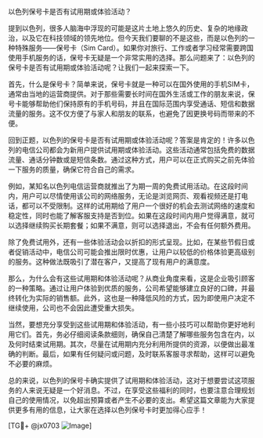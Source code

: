 以色列保号卡是否有试用期或体验活动？

提到以色列，很多人脑海中浮现的可能是这片土地上悠久的历史、复杂的地缘政治，以及它在科技领域的领先地位。但今天我们要聊的不是这些，而是以色列的一种特殊服务——保号卡（Sim Card）。如果你对旅行、工作或者学习经常需要跨国使用手机服务的话，保号卡无疑是一个非常实用的选择。那么问题来了：以色列的保号卡是否有试用期或体验活动呢？让我们一起来探索一下。

首先，什么是保号卡？简单来说，保号卡就是一种可以在国外使用的手机SIM卡，通常由当地的运营商提供。对于那些需要长时间在国外生活或工作的朋友来说，保号卡能够帮助他们保持原有的手机号码，并且在国际范围内享受通话、短信和数据流量的服务。这不仅方便了与家人和朋友的联系，也避免了因更换号码而带来的不便。

回到正题，以色列的保号卡是否有试用期或体验活动呢？答案是肯定的！许多以色列的电信公司都会为新用户提供试用期或体验活动。这些活动通常包括免费的数据流量、通话分钟数或是短信条数。通过这种方式，用户可以在正式购买之前先体验一下服务的质量，确保它符合自己的需求。

例如，某知名以色列电信运营商就推出了为期一周的免费试用活动。在这段时间内，用户可以尽情使用该公司的网络服务，无论是浏览网页、观看视频还是打电话，都可以不受限制。这样的试用期给了用户一个很好的机会去测试网络的速度和稳定性，同时也能了解客服支持是否到位。如果在这段时间内用户觉得满意，就可以选择继续购买长期套餐；如果不满意，则可以选择退出，不会有任何额外费用。

除了免费试用外，还有一些体验活动会以折扣的形式呈现。比如，在某些节假日或者促销活动中，电信公司可能会推出限时优惠，让用户以较低的价格体验更高级别的服务。这种做法既吸引了潜在客户，又提高了现有用户的满意度。

那么，为什么会有这些试用期和体验活动呢？从商业角度来看，这是企业吸引顾客的一种策略。通过让用户体验到优质的服务，公司希望能够建立良好的口碑，并最终转化为实际的销售额。此外，这也是一种降低风险的方式，因为即使用户决定不继续使用，公司也不会因此遭受重大损失。

当然，要想充分享受到这些试用期和体验活动，有一些小技巧可以帮助你更好地利用它们。首先，务必仔细阅读条款细则，确保自己清楚了解哪些服务包含在内，以及何时结束试用期。其次，尽量在试用期内充分利用所提供的资源，以便做出最准确的判断。最后，如果有任何疑问或问题，及时联系客服寻求帮助，这样可以避免不必要的麻烦。

总的来说，以色列的保号卡确实提供了试用期和体验活动，这对于想要尝试这项服务的人来说无疑是一个好消息。不过，在享受这些福利的同时，也要注意合理规划自己的使用情况，以免超出预算或者产生不必要的支出。希望这篇文章能为大家提供更多有用的信息，让大家在选择以色列保号卡时更加得心应手！

[TG💪+ @jx0703 ![Image](https://github.com/user-attachments/assets/dbca1d08-cadb-493c-b0ec-ad6f7a83f270)]